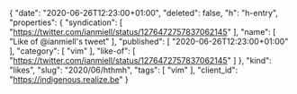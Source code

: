 {
  "date": "2020-06-26T12:23:00+01:00",
  "deleted": false,
  "h": "h-entry",
  "properties": {
    "syndication": [
      "https://twitter.com/ianmiell/status/1276472757837062145"
    ],
    "name": [
      "Like of @ianmiell's tweet"
    ],
    "published": [
      "2020-06-26T12:23:00+01:00"
    ],
    "category": [
      "vim"
    ],
    "like-of": [
      "https://twitter.com/ianmiell/status/1276472757837062145"
    ]
  },
  "kind": "likes",
  "slug": "2020/06/hthmh",
  "tags": [
    "vim"
  ],
  "client_id": "https://indigenous.realize.be"
}
